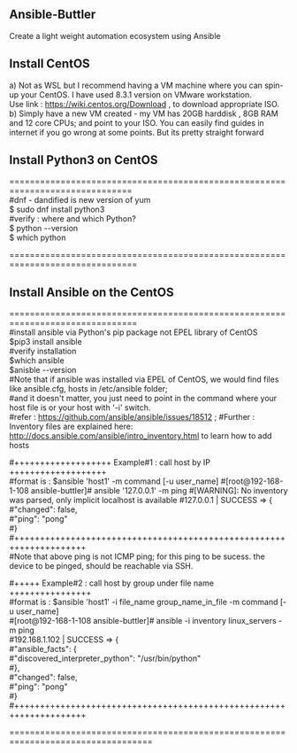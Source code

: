 ## Ansible-Buttler
Create a light weight automation ecosystem using Ansible

## Install CentOS  
a) Not as WSL but I recommend having a VM machine where you can spin-up your CentOS. I have used 8.3.1 version on VMware workstation.  
Use link : https://wiki.centos.org/Download , to download appropriate ISO.  
b) Simply have a new VM created - my VM has 20GB harddisk , 8GB RAM and 12 core CPUs; and point to your ISO. You can easily find guides in internet if you go wrong at some points.
But its pretty straight forward

## Install Python3 on CentOS

==============================================================================    
#dnf - dandified is new version of yum  
$ sudo dnf install python3  
#verify : where and which Python?  
$ python --version  
$ which python  

===============================================================================

## Install Ansible on the CentOS  

===============================================================================  
#install ansible via Python's pip package not EPEL library of CentOS  
$pip3 install ansible  
#verify installation  
$which ansible  
$anisble --version  
#Note that if ansible was installed via EPEL of CentOS, we would find files like ansible.cfg, hosts in /etc/ansible folder;  
#and it doesn't matter, you just need to point in the command where your host file is or your host with '-i' switch.  
#refer : https://github.com/ansible/ansible/issues/18512 ; 
#Further : Inventory files are explained here: http://docs.ansible.com/ansible/intro_inventory.html to learn how to add hosts

#+++++++++++++++++++ Example#1 : call host by IP +++++++++++++++++++  
#format is :   $ansible 'host1' -m command [-u user_name]
#[root@192-168-1-108 ansible-buttler]# ansible  '127.0.0.1' -m ping
#[WARNING]: No inventory was parsed, only implicit localhost is available
#127.0.0.1 | SUCCESS => {
#"changed": false,  
#"ping": "pong"  
#}
#++++++++++++++++++++++++++++++++++++++++++++++++++++++++++++++++++++     
#Note that above ping is not ICMP ping; for this ping to be sucess. the device to be pinged, should be reachable via SSH.  

#+++++ Example#2 : call host by group under file name ++++++++++++++++  
#format is :   $ansible 'host1' -i file_name group_name_in_file -m command [-u user_name]  
#[root@192-168-1-108 ansible-buttler]# ansible -i inventory linux_servers -m ping  
#192.168.1.102 | SUCCESS => {  
#"ansible_facts": {  
#"discovered_interpreter_python": "/usr/bin/python"  
#},  
#"changed": false,  
#"ping": "pong"  
#}  
#++++++++++++++++++++++++++++++++++++++++++++++++++++++++++++++++++++  

==================================================================================  






